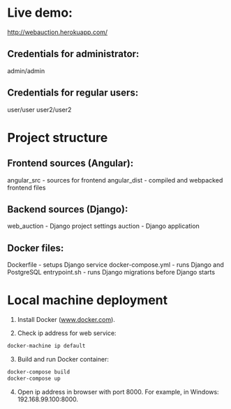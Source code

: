 
# Live demo:
http://webauction.herokuapp.com/

## Credentials for administrator:
admin/admin

## Credentials for regular users:
user/user
user2/user2


# Project structure

## Frontend sources (Angular):
angular_src - sources for frontend
angular_dist - compiled and webpacked frontend files

## Backend sources (Django):
web_auction - Django project settings
auction - Django application

## Docker files:
Dockerfile - setups Django service
docker-compose.yml - runs Django and PostgreSQL
entrypoint.sh - runs Django migrations before Django starts


# Local machine deployment
1. Install Docker (www.docker.com).

2. Check ip address for web service:
```bash
docker-machine ip default
```

3. Build and run Docker container:
```bash
docker-compose build
docker-compose up
```

4. Open ip address in browser with port 8000. For example, in Windows: 192.168.99.100:8000.

